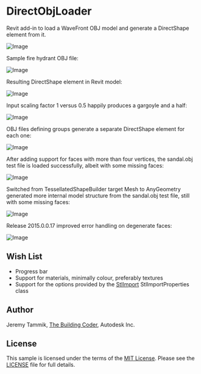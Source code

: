 DirectObjLoader
===============

Revit add-in to load a WaveFront OBJ model and generate a DirectShape element from it.

![Image](https://github.com/jeremytammik/DirectObjLoader/blob/master/img/DirectObjLoader_app_2.png)

Sample fire hydrant OBJ file:

![Image](https://github.com/jeremytammik/DirectObjLoader/blob/master/img/fire_hydrant_closed_render.jpg)

Resulting DirectShape element in Revit model:

![Image](https://github.com/jeremytammik/DirectObjLoader/blob/master/img/fire_hydrant_closed_directshape_rvt.jpg)

Input scaling factor 1 versus 0.5 happily produces a gargoyle and a half:

![Image](https://github.com/jeremytammik/DirectObjLoader/blob/master/img/gargoyle2.png)

OBJ files defining groups generate a separate DirectShape element for each one:

![Image](https://github.com/jeremytammik/DirectObjLoader/blob/master/img/cart_groups_3.png)

After adding support for faces with more than four vertices, the sandal.obj test file is loaded successfully, albeit with some missing faces:

![Image](https://github.com/jeremytammik/DirectObjLoader/blob/master/img/sandal_with_gaps.png)

Switched from TessellatedShapeBuilder target Mesh to AnyGeometry generated more internal model structure from the sandal.obj test file, still with some missing faces:

![Image](https://github.com/jeremytammik/DirectObjLoader/blob/master/img/sandal_with_gaps_anygeometry.png)

Release 2015.0.0.17 improved error handling on degenerate faces:

![Image](https://github.com/jeremytammik/DirectObjLoader/blob/master/img/high_ball_glass.png)


Wish List
---------

- Progress bar
- Support for materials, minimally colour, preferably textures
- Support for the options provided by the [StlImport](https://github.com/jeremytammik/StlImport) StlImportProperties class


Author
------

Jeremy Tammik, [The Building Coder](http://thebuildingcoder.typepad.com), Autodesk Inc.


License
-------

This sample is licensed under the terms of the [MIT License](http://opensource.org/licenses/MIT). Please see the [LICENSE](LICENSE) file for full details.
